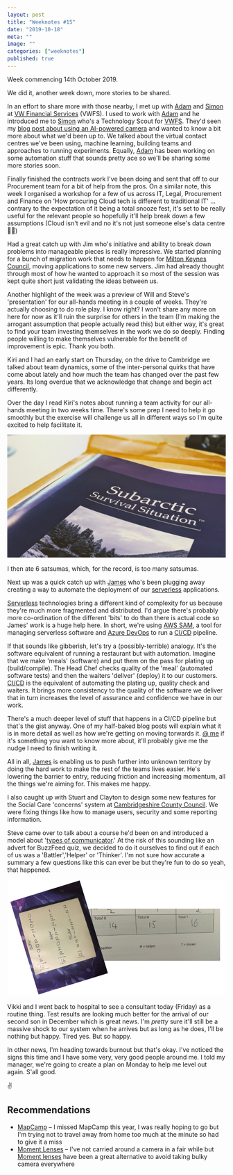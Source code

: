 ```yaml
---
layout: post
title: "Weeknotes #15"
date: "2019-10-18"
meta: ""
image: ""
categories: ["weeknotes"]
published: true
---
```


Week commencing 14th October 2019.

We did it, another week down, more stories to be shared.

In an effort to share more with those nearby, I met up with [Adam][adam] and [Simon][simon] at [VW Financial Services][vwfs] (VWFS). I used to work with [Adam][] and he introduced me to [Simon] who's a Technology Scout for [VWFS][]. They'd seen my [blog post about using an AI-powered camera][deep-lens] and wanted to know a bit more about what we'd been up to. We talked about the virtual contact centres we've been using, machine learning, building teams and approaches to running experiments. Equally, [Adam] has been working on some automation stuff that sounds pretty ace so we'll be sharing some more stories soon.

Finally finished the contracts work I've been doing and sent that off to our Procurement team for a bit of help from the pros. On a similar note, this week I organised a workshop for a few of us across IT, Legal, Procurement and Finance on 'How procuring Cloud tech is different to traditional IT' ... contrary to the expectation of it being a total snooze fest, it's set to be really useful for the relevant people so hopefully it'll help break down a few assumptions (Cloud isn't evil and no it's not just someone else's data centre 🤦‍♂️)

Had a great catch up with Jim who's initiative and ability to break down problems into manageable pieces is really impressive. We started planning for a bunch of migration work that needs to happen for [Milton Keynes Council][mkc], moving applications to some new servers. Jim had already thought through most of how he wanted to approach it so most of the session was kept quite short just validating the ideas between us.

Another highlight of the week was a preview of Will and Steve's 'presentation' for our all-hands meeting in a couple of weeks. They're actually choosing to do role play. I know right? I won't share any more on here for now as it'll ruin the surprise for others in the team (I'm making the arrogant assumption that people actually read this) but either way, it's great to find your team investing themselves in the work we do so deeply. Finding people willing to make themselves vulnerable for the benefit of improvement is epic. Thank you both. 

Kiri and I had an early start on Thursday, on the drive to Cambridge we talked about team dynamics, some of the inter-personal quirks that have come about lately and how much the team has changed over the past few years. Its long overdue that we acknowledge that change and begin act differently. 

Over the day I read Kiri's notes about running a team activity for our all-hands meeting in two weeks time. There's some prep I need to help it go smoothly but the exercise will challenge us all in different ways so I'm quite excited to help facilitate it.

![An image of a blue booklet without a mountain range on it][subarctic-image]

I then ate 6 satsumas, which, for the record, is too many satsumas.

Next up was a quick catch up with [James][james-twitter] who's been plugging away creating a way to automate the deployment of our [serverless][serverless] applications. 

[Serverless][] technologies bring a different kind of complexity for us because they're much more fragmented and distributed. I'd argue there's probably more co-ordination of the different 'bits' to do than there is actual code so James' work is a huge help here. In short, we're using [AWS SAM][aws-sam], a tool for managing serverless software and [Azure DevOps][azure-devops] to run a [CI/CD][ci-cd] pipeline. 

If that sounds like gibberish, let's try a (possibly-terrible) analogy. It's the software equivalent of running a restaurant but with automation. Imagine that we make 'meals' (software) and put them on the pass for plating up (build/compile). The Head Chef checks quality of the 'meal' (automated software tests) and then the waiters 'deliver' (deploy) it to our customers. [CI/CD][ci-cd] is the equivalent of automating the plating up, quality check and waiters. It brings more consistency to the quality of the software we deliver that in turn increases the level of assurance and confidence we have in our work.

There's a much deeper level of stuff that happens in a CI/CD pipeline but that's the gist anyway. One of my half-baked blog posts will explain what it is in more detail as well as how we're getting on moving torwards it. [@ me][me-twitter] if it's something you want to know more about, it'll probably give me the nudge I need to finish writing it.

All in all, [James][james-twitter] is enabling us to push further into unknown territory by doing the hard work to make the rest of the teams lives easier. He's lowering the barrier to entry, reducing friction and increasing momentum, all the things we're aiming for. This makes me happy.

I also caught up with Stuart and Clayton to design some new features for the Social Care 'concerns' system at [Cambridgeshire County Council][ccc]. We were fixing things like how to manage users, security and some reporting information.

Steve came over to talk about a course he'd been on and introduced a model about '[types of communicator][communicator].' At the risk of this sounding like an advert for BuzzFeed quiz, we decided to do it ourselves to find out if each of us was a 'Battler','Helper' or 'Thinker'. I'm not sure how accurate a summary a few questions like this can ever be but they're fun to do so yeah, that happened.

![Results image of our communicator tests][communicator-image]

Vikki and I went back to hospital to see a consultant today (Friday) as a routine thing. Test results are looking much better for the arrival of our second son in December which is great news. I'm _pretty_ sure it'll still be a massive shock to our system when he arrives but as long as he does, I'll be nothing but happy. Tired yes. But so happy.

In other news, I'm heading towards burnout but that's okay. I've noticed the signs this time and I have some very, very good people around me. I told my manager, we're going to create a plan on Monday to help me level out again. S'all good.

✌️


## Recommendations
* [MapCamp][mapcamp] – I missed MapCamp this year, I was really hoping to go but I'm trying not to travel away from home too much at the minute so had to give it a miss
* [Moment Lenses][moment] – I've not carried around a camera in a fair while but [Moment lenses][moment] have been a great alternative to avoid taking bulky camera everywhere

[steve]: https://www.twitter.com/sdpurr
[ccc]: https://www.cambridgeshire.gov.uk
[me-twitter]: https://www.twitter.com/danblundell
[james-twitter]: https://www.twitter.com/danblundell
[communicator]: https://peoplefirst.nhsbt.nhs.uk/People%20First%20-%20Document%20Library/OWD/General%20-%20Communication%20Styles.pdf
[azure-devops]:https://azure.microsoft.com/en-gb/services/devops/
[aws-sam]: https://aws.amazon.com/serverless/sam/
[ci-cd]: https://en.wikipedia.org/wiki/CI/CD
[serverless]: https://en.wikipedia.org/wiki/Serverless_computing
[deep-lens]: /2019/10/real-time-sheep-detection-aka-using-aws-deep-lens-setup
[simon]: https://www.linkedin.com/in/simon-platt-bb569a14a/
[adam]: https://www.linkedin.com/in/adam-goodacre-16505230/
[vwfs]: https://customer.vwfs.co.uk/
[communicator-image]: /img/content/weeknotes-15-communicator.png
[subarctic-image]: /img/content/weeknotes-15-arctic.jpg
[mkc]: https://www.milton-keynes.gov.uk
[mapcamp]: https://www.map-camp.com/
[moment]: https://www.shopmoment.com/